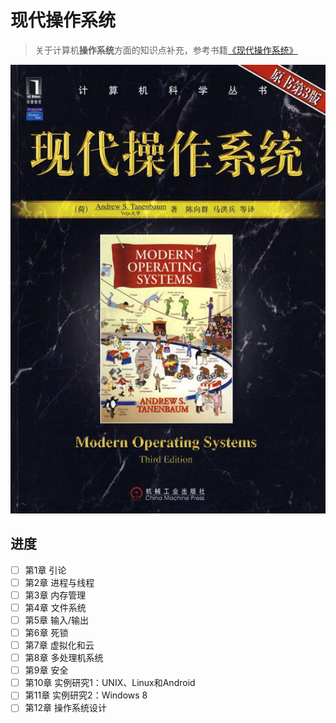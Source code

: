 # 现代操作系统

> 关于计算机**操作系统**方面的知识点补充，参考书籍[《现代操作系统》](https://book.douban.com/subject/3852290/)

![1542286297336](assets/1542286297336.png)

## 进度

- [ ] 第1章 引论
- [ ] 第2章 进程与线程
- [ ] 第3章 内存管理
- [ ] 第4章 文件系统
- [ ] 第5章 输入/输出
- [ ] 第6章 死锁
- [ ] 第7章 虚拟化和云
- [ ] 第8章 多处理机系统
- [ ] 第9章 安全
- [ ] 第10章 实例研究1：UNIX、Linux和Android
- [ ] 第11章 实例研究2：Windows 8
- [ ] 第12章 操作系统设计